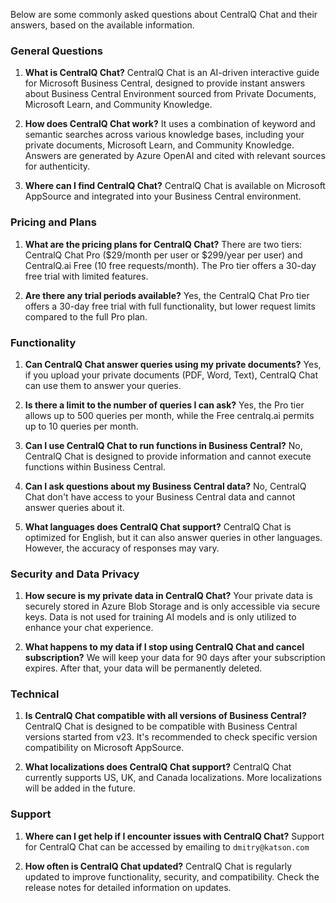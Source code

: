 Below are some commonly asked questions about CentralQ Chat and their answers, based on the available information.

### General Questions

1. **What is CentralQ Chat?**
   CentralQ Chat is an AI-driven interactive guide for Microsoft Business Central, designed to provide instant answers about Business Central Environment sourced from Private Documents, Microsoft Learn, and Community Knowledge.

2. **How does CentralQ Chat work?**
   It uses a combination of keyword and semantic searches across various knowledge bases, including your private documents, Microsoft Learn, and Community Knowledge. Answers are generated by Azure OpenAI and cited with relevant sources for authenticity.

3. **Where can I find CentralQ Chat?**
   CentralQ Chat is available on Microsoft AppSource and integrated into your Business Central environment.

### Pricing and Plans

1. **What are the pricing plans for CentralQ Chat?**
   There are two tiers: CentralQ Chat Pro ($29/month per user or $299/year per user) and CentralQ.ai Free (10 free requests/month). The Pro tier offers a 30-day free trial with limited features.

2. **Are there any trial periods available?**
   Yes, the CentralQ Chat Pro tier offers a 30-day free trial with full functionality, but lower request limits compared to the full Pro plan.

### Functionality

1. **Can CentralQ Chat answer queries using my private documents?**
   Yes, if you upload your private documents (PDF, Word, Text), CentralQ Chat can use them to answer your queries.

2. **Is there a limit to the number of queries I can ask?**
   Yes, the Pro tier allows up to 500 queries per month, while the Free centralq.ai permits up to 10 queries per month.

3. **Can I use CentralQ Chat to run functions in Business Central?**
   No, CentralQ Chat is designed to provide information and cannot execute functions within Business Central.

4. **Can I ask questions about my Business Central data?**
   No, CentralQ Chat don't have access to your Business Central data and cannot answer queries about it.

5. **What languages does CentralQ Chat support?**
   CentralQ Chat is optimized for English, but it can also answer queries in other languages. However, the accuracy of responses may vary. 

### Security and Data Privacy

1. **How secure is my private data in CentralQ Chat?**
   Your private data is securely stored in Azure Blob Storage and is only accessible via secure keys. Data is not used for training AI models and is only utilized to enhance your chat experience.

2. **What happens to my data if I stop using CentralQ Chat and cancel subscription?**
   We will keep your data for 90 days after your subscription expires. After that, your data will be permanently deleted.

### Technical

1. **Is CentralQ Chat compatible with all versions of Business Central?**
   CentralQ Chat is designed to be compatible with Business Central versions started from v23. It's recommended to check specific version compatibility on Microsoft AppSource.

2. **What localizations does CentralQ Chat support?**
   CentralQ Chat currently supports US, UK, and Canada localizations. More localizations will be added in the future.

### Support

1. **Where can I get help if I encounter issues with CentralQ Chat?**
   Support for CentralQ Chat can be accessed by emailing to `dmitry@katson.com`

2. **How often is CentralQ Chat updated?**
   CentralQ Chat is regularly updated to improve functionality, security, and compatibility. Check the release notes for detailed information on updates.